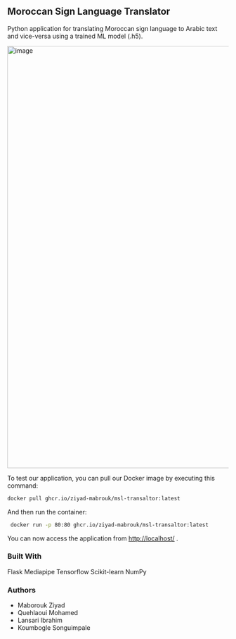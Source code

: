 ## Moroccan Sign Language Translator

Python application for translating Moroccan sign language to Arabic text and vice-versa using a trained ML model (.h5).

<img width="960" alt="image" src="https://github.com/Ziyad-Mabrouk/MSL-Translator/assets/125457402/4ea0744d-8a83-4cc7-952b-1148d37c0902">

To test our application, you can pull our Docker image by executing this command:
  ```sh
  docker pull ghcr.io/ziyad-mabrouk/msl-transaltor:latest
  ```
And then run the container:
 ```sh
  docker run -p 80:80 ghcr.io/ziyad-mabrouk/msl-transaltor:latest
  ```
You can now access the application from [http://localhost/](http://localhost/) .

### Built With
Flask
Mediapipe
Tensorflow
Scikit-learn
NumPy

### Authors
* Maborouk Ziyad
* Quehlaoui Mohamed
* Lansari Ibrahim
* Koumbogle Songuimpale
